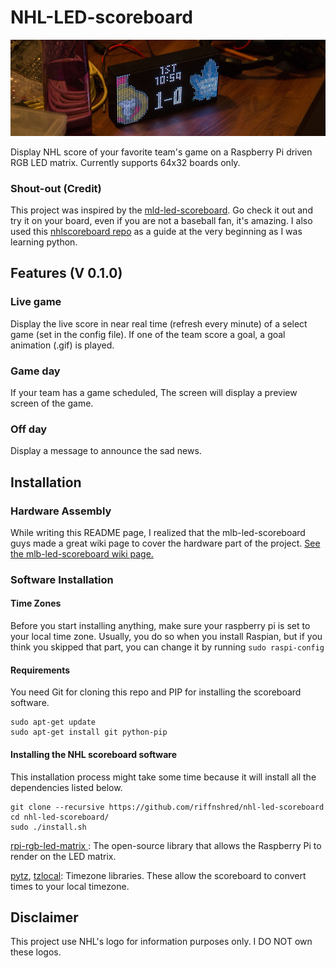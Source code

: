 # NHL-LED-scoreboard
![scoreboard demo](imgs/scoreboard.jpg)

Display NHL score of your favorite team's game on a Raspberry Pi driven RGB LED 
matrix. Currently supports 64x32 boards only.

### Shout-out (Credit)
This project was inspired by the [mld-led-scoreboard](https://github.com/MLB-LED-Scoreboard/mlb-led-scoreboard). Go check it out and try it on your board, even if you are not a baseball fan, it's amazing.
I also used this [nhlscoreboard repo](https://github.com/quarterturn/nhlscoreboard) as a guide at the very beginning as I was learning python.

## Features (V 0.1.0)

### Live game 
Display the live score in near real time (refresh every minute) of a 
select game (set in the config file). If one of the team score a goal, 
a goal animation (.gif) is played.

### Game day
If your team has a game scheduled, The screen will display a preview 
screen of the game.

### Off day
Display a message to announce the sad news.

## Installation
### Hardware Assembly
While writing this README page, I realized that the mlb-led-scoreboard guys made a great wiki page to cover the hardware part of the project. 
[See the mlb-led-scoreboard wiki page.](https://github.com/MLB-LED-Scoreboard/mlb-led-scoreboard/wiki)

### Software Installation
#### Time Zones
Before you start installing anything, make sure your raspberry pi is set to your local time zone. Usually, you do so when you install Raspian, but if you think you skipped that part, you can change it by running `sudo raspi-config`

#### Requirements
You need Git for cloning this repo and PIP for installing the scoreboard software.
```
sudo apt-get update
sudo apt-get install git python-pip
```

#### Installing the NHL scoreboard software
This installation process might take some time because it will install all the dependencies listed below.

```
git clone --recursive https://github.com/riffnshred/nhl-led-scoreboard
cd nhl-led-scoreboard/
sudo ./install.sh
```
[rpi-rgb-led-matrix ](https://github.com/hzeller/rpi-rgb-led-matrix/tree/master/bindings/python#building): The open-source library that allows the Raspberry Pi to render on the LED matrix.

[pytz](http://pytz.sourceforge.net/), [tzlocal](https://github.com/regebro/tzlocal): Timezone libraries. These allow the scoreboard to convert times to your local timezone.

## Disclaimer
This project use NHL's logo for information purposes only. I DO NOT own these logos.